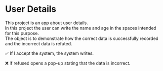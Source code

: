 # User Details
This project is an app about user details.<br> 
In this project the user can write the name and age in the spaces intended for this purpose.<br>
The object is to demonstrate how the correct data is successfully recorded and the incorrect data is refuted.<br>

:white_check_mark: If I accept the system, the system writes. <br>

:x: If refused opens a pop-up stating that the data is incorrect.
